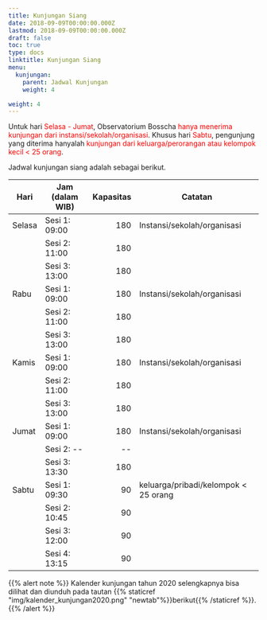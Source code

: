 ```yaml
---
title: Kunjungan Siang
date: 2018-09-09T00:00:00.000Z
lastmod: 2018-09-09T00:00:00.000Z
draft: false
toc: true
type: docs
linktitle: Kunjungan Siang
menu:
  kunjungan:
    parent: Jadwal Kunjungan
    weight: 4

weight: 4
---
```


Untuk hari <font color='red'>Selasa - Jumat</font>, Observatorium Bosscha <font color='red'>hanya menerima kunjungan dari instansi/sekolah/organisasi</font>. Khusus hari <font color='red'>Sabtu</font>, pengunjung yang diterima hanyalah <font color='red'>kunjungan dari keluarga/perorangan atau kelompok kecil < 25 orang</font>.

Jadwal kunjungan siang adalah sebagai berikut.

| Hari    | Jam (dalam WIB)                          | Kapasitas | Catatan     |
| ------- | ----------------------------- | ---------: | ----------- |
| Selasa	| Sesi 1: 09:00   	| 180  | Instansi/sekolah/organisasi | 
|         | Sesi 2: 11:00 	  | 180  | |
|         | Sesi 3: 13:00 	  | 180  | |
| Rabu    |	Sesi 1: 09:00     |	180  | Instansi/sekolah/organisasi |
|         | Sesi 2: 11:00     |	180  | |
|         | Sesi 3: 13:00     | 180  | |
| Kamis   |	Sesi 1: 09:00     |	180  | Instansi/sekolah/organisasi |
|         | Sesi 2: 11:00     |	180  | |
|         | Sesi 3: 13:00     |	180  | |
| Jumat   |	Sesi 1: 09:00     |	180  | Instansi/sekolah/organisasi |
|         | Sesi 2: --      	            | --        | |
|         | Sesi 3: 13:30     |	180  | |
| Sabtu   |	Sesi 1: 09:30     |	 90  | keluarga/pribadi/kelompok $<$ 25 orang|
|         | Sesi 2: 10:45 	  |  90  | |
|         | Sesi 3: 12:00     |	 90  | |
|         | Sesi 4: 13:15     |	 90   | |

{{% alert note %}}
Kalender kunjungan tahun 2020 selengkapnya bisa dilihat dan diunduh pada tautan {{% staticref "img/kalender_kunjungan2020.png" "newtab"%}}berikut{{% /staticref %}}.
{{% /alert %}}